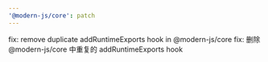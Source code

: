 ```yaml
---
'@modern-js/core': patch
---
```


fix: remove duplicate addRuntimeExports hook in @modern-js/core
fix: 删除 @modern-js/core 中重复的 addRuntimeExports hook
